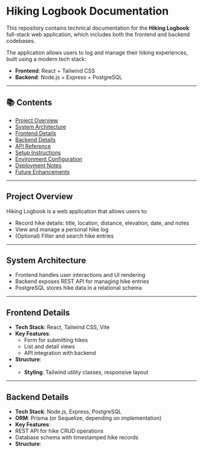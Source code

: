 # Hiking Logbook Documentation

This repository contains technical documentation for the **Hiking Logbook** full-stack web application, which includes both the frontend and backend codebases.

The application allows users to log and manage their hiking experiences, built using a modern tech stack:  
- **Frontend**: React + Tailwind CSS  
- **Backend**: Node.js + Express + PostgreSQL  

---

## 📚 Contents

- [Project Overview](#project-overview)  
- [System Architecture](#system-architecture)  
- [Frontend Details](#frontend-details)  
- [Backend Details](#backend-details)  
- [API Reference](#api-reference)  
- [Setup Instructions](#setup-instructions)  
- [Environment Configuration](#environment-configuration)  
- [Deployment Notes](#deployment-notes)  
- [Future Enhancements](#future-enhancements)

---

## Project Overview

Hiking Logbook is a web application that allows users to:

- Record hike details: title, location, distance, elevation, date, and notes
- View and manage a personal hike log
- (Optional) Filter and search hike entries

---

## System Architecture

- Frontend handles user interactions and UI rendering
- Backend exposes REST API for managing hike entries
- PostgreSQL stores hike data in a relational schema

---

## Frontend Details

- **Tech Stack**: React, Tailwind CSS, Vite
- **Key Features**:
  - Form for submitting hikes
  - List and detail views
  - API integration with backend
- **Structure**:
- - **Styling**: Tailwind utility classes, responsive layout

---

## Backend Details

- **Tech Stack**: Node.js, Express, PostgreSQL
- **ORM**: Prisma (or Sequelize, depending on implementation)
- **Key Features**:
- REST API for hike CRUD operations
- Database schema with timestamped hike records
- **Structure**:
